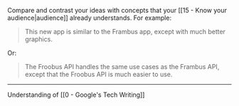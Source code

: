 Compare and contrast your ideas with concepts that your [[15 - Know your audience|audience]] already understands. For example:

> This new app is similar to the Frambus app, except with much better graphics.

Or:

> The Froobus API handles the same use cases as the Frambus API, except that the Froobus API is much easier to use.

---

Understanding of [[0 - Google's Tech Writing]]
